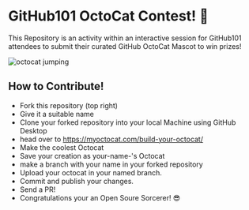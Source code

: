 # GitHub101 OctoCat Contest! 👾
This Repository is an activity within an interactive session for GitHub101 attendees to submit their curated GitHub OctoCat Mascot to win prizes!

![octocat jumping](https://github.com/Suga7772/GitHub101-Meme-Lords/assets/107424325/7cf38ce1-a225-48e5-82f4-ecbeecd4cb64)

## How to Contribute!

- Fork this repository (top right)
- Give it a suitable name
- Clone your forked repository into your local Machine using GitHub Desktop
- head over to https://myoctocat.com/build-your-octocat/
- Make the coolest Octocat
- Save your creation as your-name-'s Octocat
- make a branch with your name in your forked repository
- Upload your octocat in your named branch.
- Commit and publish your changes.
- Send a PR!
- Congratulations your an Open Soure Sorcerer! 😎
